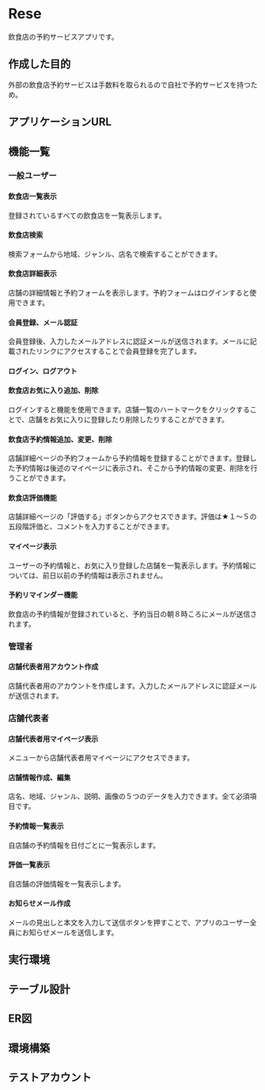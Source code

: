# Rese
飲食店の予約サービスアプリです。
## 作成した目的
外部の飲食店予約サービスは手数料を取られるので自社で予約サービスを持つため。
## アプリケーションURL
## 機能一覧
### 一般ユーザー
#### 飲食店一覧表示
登録されているすべての飲食店を一覧表示します。
#### 飲食店検索
検索フォームから地域、ジャンル、店名で検索することができます。
#### 飲食店詳細表示
店舗の詳細情報と予約フォームを表示します。予約フォームはログインすると使用できます。
#### 会員登録、メール認証
会員登録後、入力したメールアドレスに認証メールが送信されます。メールに記載されたリンクにアクセスすることで会員登録を完了します。
#### ログイン、ログアウト
#### 飲食店お気に入り追加、削除
ログインすると機能を使用できます。店舗一覧のハートマークをクリックすることで、店舗をお気に入りに登録したり削除したりすることができます。
#### 飲食店予約情報追加、変更、削除
店舗詳細ページの予約フォームから予約情報を登録することができます。登録した予約情報は後述のマイページに表示され、そこから予約情報の変更、削除を行うことができます。
#### 飲食店評価機能
店舗詳細ページの「評価する」ボタンからアクセスできます。評価は★１～５の五段階評価と、コメントを入力することができます。
#### マイページ表示
ユーザーの予約情報と、お気に入り登録した店舗を一覧表示します。予約情報については、前日以前の予約情報は表示されません。
#### 予約リマインダー機能
飲食店の予約情報が登録されていると、予約当日の朝８時ころにメールが送信されます。
### 管理者
#### 店舗代表者用アカウント作成
店舗代表者用のアカウントを作成します。入力したメールアドレスに認証メールが送信されます。
### 店舗代表者
#### 店舗代表者用マイページ表示
メニューから店舗代表者用マイページにアクセスできます。
#### 店舗情報作成、編集
店名、地域、ジャンル、説明、画像の５つのデータを入力できます。全て必須項目です。
#### 予約情報一覧表示
自店舗の予約情報を日付ごとに一覧表示します。
#### 評価一覧表示
自店舗の評価情報を一覧表示します。
#### お知らせメール作成
メールの見出しと本文を入力して送信ボタンを押すことで、アプリのユーザー全員にお知らせメールを送信します。
## 実行環境
## テーブル設計
## ER図
## 環境構築
## テストアカウント
